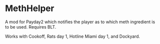 # MethHelper
A mod for Payday2 which notifies the player as to which meth ingredient is to be used.  Requires BLT.

Works with Cookoff, Rats day 1, Hotline Miami day 1, and Dockyard.
